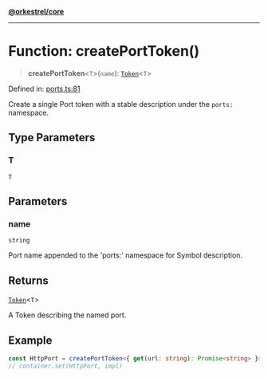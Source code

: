 [**@orkestrel/core**](../index.md)

***

# Function: createPortToken()

> **createPortToken**\<`T`\>(`name`): [`Token`](../type-aliases/Token.md)\<`T`\>

Defined in: [ports.ts:81](https://github.com/orkestrel/core/blob/240d6e1612057b96fd3fc03e1415fe3917a0f212/src/ports.ts#L81)

Create a single Port token with a stable description under the `ports:` namespace.

## Type Parameters

### T

`T`

## Parameters

### name

`string`

Port name appended to the 'ports:' namespace for Symbol description.

## Returns

[`Token`](../type-aliases/Token.md)\<`T`\>

A Token<T> describing the named port.

## Example

```ts
const HttpPort = createPortToken<{ get(url: string): Promise<string> }>('http')
// container.set(HttpPort, impl)
```
